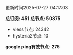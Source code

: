 更新时间2025-07-27 04:17:03

**总订阅: 451**
**总节点: 50875**
- vless节点: 24342
- hysteria2节点: 10

**google ping有效节点: 275**
